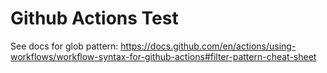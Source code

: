 # Github Actions Test
See docs for glob pattern: https://docs.github.com/en/actions/using-workflows/workflow-syntax-for-github-actions#filter-pattern-cheat-sheet